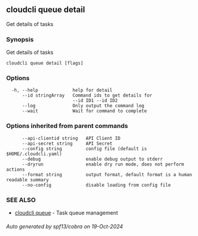 ## cloudcli queue detail

Get details of tasks

### Synopsis

Get details of tasks

```
cloudcli queue detail [flags]
```

### Options

```
  -h, --help             help for detail
      --id stringArray   Command ids to get details for
                         --id ID1 --id ID2
      --log              Only output the command log
      --wait             Wait for command to complete
```

### Options inherited from parent commands

```
      --api-clientid string   API Client ID
      --api-secret string     API Secret
      --config string         config file (default is $HOME/.cloudcli.yaml)
      --debug                 enable debug output to stderr
      --dryrun                enable dry run mode, does not perform actions
      --format string         output format, default format is a human readable summary
      --no-config             disable loading from config file
```

### SEE ALSO

* [cloudcli queue](cloudcli_queue.md)	 - Task queue management

###### Auto generated by spf13/cobra on 19-Oct-2024
